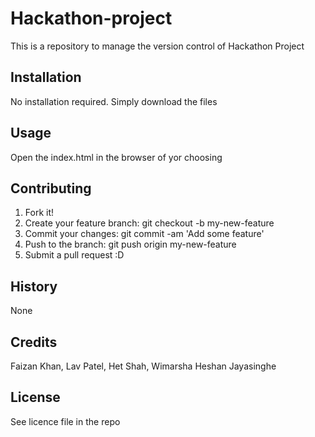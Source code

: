 # Hackathon-project

This is a repository to manage the version control of Hackathon Project

## Installation

No installation required. Simply download the files

## Usage

Open the index.html in the browser of yor choosing

## Contributing

1. Fork it!
2. Create your feature branch: git checkout -b my-new-feature
3. Commit your changes: git commit -am 'Add some feature'
4. Push to the branch: git push origin my-new-feature
5. Submit a pull request :D

## History

None

## Credits

Faizan Khan,
Lav Patel,
Het Shah,
Wimarsha Heshan Jayasinghe

## License

See licence file in the repo
